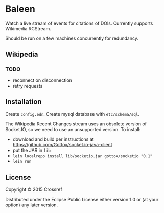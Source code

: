 # Baleen

Watch a live stream of events for citations of  DOIs. Currently supports Wikimedia RCStream.

Should be run on a few machines concurrently for redundancy.

## Wikipedia

### TODO
 - reconnect on disconnection
 - retry requests

## Installation

Create `config.edn`. Create mysql database with `etc/schema/sql`.

The Wikipedia Recent Changes stream uses an obsolete version of Socket.IO, so we need to use an unsupported version. To install:

 - download and build per instructions at https://github.com/Gottox/socket.io-java-client
 - put the JAR in `lib`
 - `lein localrepo install lib/socketio.jar gottox/socketio "0.1"`
 - `lein run`

## License

Copyright © 2015 Crossref

Distributed under the Eclipse Public License either version 1.0 or (at
your option) any later version.
